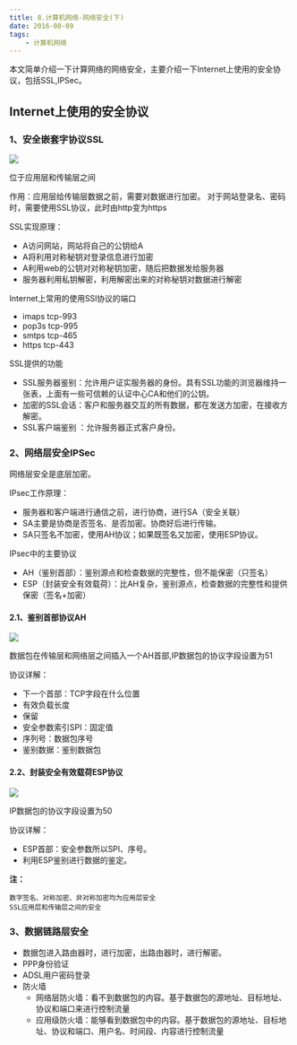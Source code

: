 ```yaml
---
title: 8.计算机网络-网络安全(下)
date: 2016-08-09
tags:
    - 计算机网络
---
```

本文简单介绍一下计算网络的网络安全，主要介绍一下Internet上使用的安全协议，包括SSL,IPSec。

<!-- more -->

## Internet上使用的安全协议
### 1、安全嵌套字协议SSL

![](/img/compute_network/8-1.png)

位于应用层和传输层之间

作用：应用层给传输层数据之前，需要对数据进行加密。
对于网站登录名、密码时，需要使用SSL协议，此时由http变为https

SSL实现原理：

- A访问网站，网站将自己的公钥给A
- A将利用对称秘钥对登录信息进行加密
- A利用web的公钥对对称秘钥加密，随后把数据发给服务器
- 服务器利用私钥解密，利用解密出来的对称秘钥对数据进行解密

Internet上常用的使用SSl协议的端口

- imaps tcp-993
- pop3s tcp-995
- smtps tcp-465
- https tcp-443

SSL提供的功能

- SSL服务器鉴别：允许用户证实服务器的身份。具有SSL功能的浏览器维持一张表，上面有一些可信赖的认证中心CA和他们的公钥。
- 加密的SSL会话：客户和服务器交互的所有数据，都在发送方加密，在接收方解密。
- SSL客户端鉴别 ：允许服务器正式客户身份。

### 2、网络层安全IPSec

网络层安全是底层加密。

IPsec工作原理：

- 服务器和客户端进行通信之前，进行协商，进行SA（安全关联）
- SA主要是协商是否签名、是否加密。协商好后进行传输。
- SA只签名不加密，使用AH协议；如果既签名又加密，使用ESP协议。

IPsec中的主要协议

- AH（鉴别首部）：鉴别源点和检查数据的完整性，但不能保密（只签名）
- ESP（封装安全有效载荷）：比AH复杂，鉴别源点，检查数据的完整性和提供保密（签名+加密）

#### 2.1、鉴别首部协议AH

![](/img/compute_network/8-2.png)

数据包在传输层和网络层之间插入一个AH首部,IP数据包的协议字段设置为51

协议详解：

- 下一个首部：TCP字段在什么位置
- 有效负载长度
- 保留
- 安全参数索引SPI：固定值
- 序列号：数据包序号
- 鉴别数据：鉴别数据包

#### 2.2、封装安全有效载荷ESP协议

![](/img/compute_network/8-3.png)

IP数据包的协议字段设置为50

协议详解：

- ESP首部：安全参数所以SPI、序号。
- 利用ESP鉴别进行数据的鉴定。

**注：**
```
数字签名、对称加密、非对称加密均为应用层安全
SSL应用层和传输层之间的安全
```

### 3、数据链路层安全

- 数据包进入路由器时，进行加密，出路由器时，进行解密。
- PPP身份验证
- ADSL用户密码登录
- 防火墙
    - 网络层防火墙：看不到数据包的内容。基于数据包的源地址、目标地址、协议和端口来进行控制流量
    - 应用级防火墙：能够看到数据包中的内容。基于数据包的源地址、目标地址、协议和端口、用户名、时间段、内容进行控制流量
